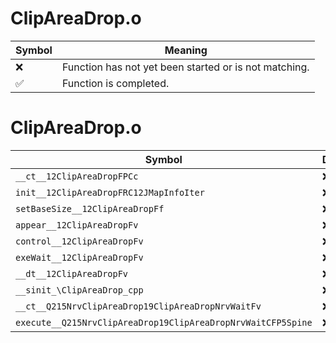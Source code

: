 # ClipAreaDrop.o
| Symbol | Meaning 
| ------------- | ------------- 
| :x: | Function has not yet been started or is not matching. 
| :white_check_mark: | Function is completed. 


# ClipAreaDrop.o
| Symbol | Decompiled? |
| ------------- | ------------- |
| `__ct__12ClipAreaDropFPCc` | :x: |
| `init__12ClipAreaDropFRC12JMapInfoIter` | :x: |
| `setBaseSize__12ClipAreaDropFf` | :x: |
| `appear__12ClipAreaDropFv` | :x: |
| `control__12ClipAreaDropFv` | :x: |
| `exeWait__12ClipAreaDropFv` | :x: |
| `__dt__12ClipAreaDropFv` | :x: |
| `__sinit_\ClipAreaDrop_cpp` | :x: |
| `__ct__Q215NrvClipAreaDrop19ClipAreaDropNrvWaitFv` | :x: |
| `execute__Q215NrvClipAreaDrop19ClipAreaDropNrvWaitCFP5Spine` | :x: |
